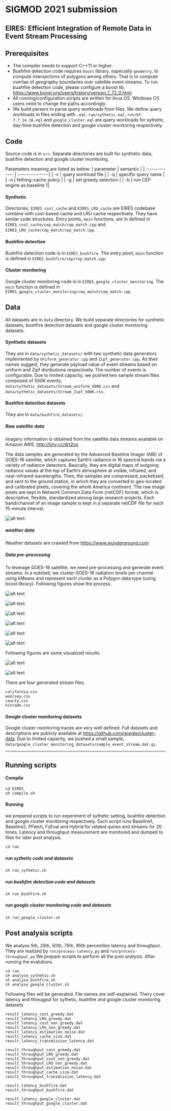 # SIGMOD 2021 submission
EIRES: Efficient Integration of Remote Data in Event Stream Processing
---

## Prerequisites
* The compiler needs to support C++11 or higher.
* Bushfire detection code requires `boost` library, especially `geometry`, to compute intersections of polygons among others. That is to compute overlap of geography boundaries over satellite event streams.  To run bushfire detection code, please configure a boost lib, https://www.boost.org/users/history/version_1_72_0.html
* All running/configuration scripts are written for linux OS. Windows OS users need to change the paths accordingly.
* We build parsers to parse query workloads from files. We define query workloads in files ending with `.eql`.  `run/sythetic.eql`, `run/bf-7.7_14.16.eql` and `google_cluster.eql` are query workloads for sythetic, day-time bushfire detection and google cluster monitoring respectively. 


## Code
Source code is in `src`. Separate directories are built for synthetic data, bushfire detection and google cluster monitoring.

Parameters meaning are listed as below:
| parameter      | semantic        |
| :------------- | :--------------:|
| -c | query workload file         |
| -q | specific query name         |
| -n | fething-cache policy        |
| -g | set greedy selection        |
| -b | run CEP engine as baseline 1|

#### Synthetic
Directories,  `EIRES_cost_cache` and `EIRES_LRU_cache` are EIRES codebase combine with cost-based cache and LRU cache respectively.
They have similar code structures. Entry points, `main` functions, are in defined in `EIRES_cost_cache/cep_match/cep_match.cpp` and `EIRES_LRU_cache/cep_match/cep_match.cpp`.

#### Bushfire detection
Bushfire detection code is in `EIRES_bushfire`. The entry piont, `main` function is defined in `EIRES_bushfire/cep/cep_match.cpp`.

#### Cluster monitoring
Google cluster monitoring code is in `EIRES_google_cluster_monitoring`. The `main` function is defined in `EIRES_google_cluster_monitoring/cep_match/cep_match.cpp`




##
## Data
All datasets are in `data` directory. We build separate directories for synthetic datasets, bushfire detection datasets and google cluster monitoring datasets.

#### Synthetic datasets
They are in `data/sythetic_datasets/` with two synthetic data generators implemented by `Uniform_generator.cpp` and `Zipf_generator.cpp`.  As their names suggest, they generate payload value of event streams based on uniform and Zipf disributions respectively. The number of events is configurable. Due to limited capacity, we pushed two sample stream files composed of 500K events, `data/sythetic_datasets/Stream_uniform_500K.csv` and `data/sythetic_datasets/Stream_Zipf_500K.csv`.

#### Bushfire detection datasets
They are in `data/bushfire_datasets/`.
##### Raw satellite data
Imagery information is obtained from the satellite data streams available on Amazon AWS. http://tiny.cc/drt2oz 

The data samples are generated by the Advanced Baseline Imager (ABI) of GOES-16 satellite, which captures Earth’s radiance in 16 spectral bands via a variety of radiance detectors. Basically, they are digital maps of outgoing radiance values at the top of Earth’s atmosphere at visible, infrared, and near-infrared wavelengths. Then, the samples are compressed, packetized, and sent to the ground station, in which they are converted to geo-located and calibrated pixels, covering the whole America continent. The raw image pixels are kept in Network Common Data Form (netCDF) format, which is descriptive, flexible, standardized among large research projects. Each band/channel of an image sample is kept in a separate netCDF file for each 15-minute interval.

![alt text][band]

[band]: figs/Bands.png "" 

##### weather data
Weather datasets are crawled from https://www.wunderground.com

##### Data pre-processing
To leverage GOES-16 satellite, we need pre-processing and generate event streams. In a nutshell, we cluster GOES-16 radiation levels per channel using kMeans and represent each cluster as a Polygon data type (using boost library). Following figures show the process.

![alt text][a]

[a]: figs/1.png ""

![alt text][b]

[b]: figs/2.png ""

![alt text][c]

[c]: figs/3.png ""

![alt text][d]

[d]: figs/4.png ""

![alt text][e]

[e]: figs/5.png ""

![alt text][f]

[f]: figs/6.png ""

Following figures are some visualized results. 

![alt text][h]

[h]: figs/8.png ""

![alt text][i]

[i]: figs/9.png ""

There are four generated stream files.
```
california.csv
woolsey.csv
county.csv
kincade.csv
```
#### Google cluster monitoring datasets
Google cluster monitoring traces are very well defined.
Full datasets and descriptions are publicly available at https://github.com/google/cluster-data. Due to limited capacity, we pushed a small sample, `data/google_cluster_monitoring_datasets/sample_event_stream.dat.gz`.

---

## Running scripts
#### Compile
```
cd EIRES
sh compile.sh
```
#### Running
we prepared scripts to run experiment of sythetic setting, bushfire detection and google cluster monitoring respectively.
Each script runs Baseline1, Baseline2, PFetch, FzEval and Hybrid for related quries and streams for 20 times.
Latency and throughput measurement are monitored and dumped to files for later post analysis.

```
cd run
```
##### run sythetic code and datasets
```
sh run_sythetic.sh
```
##### run bushfire detection code and datasets
```
sh run_bushfire.sh
```
##### run google cluster monitoring code and datasets
```
sh run_google_cluster.sh
```

## Post analysis scripts
We analyse 5th, 25th, 50th, 75th, 95th percentiles latency and throughput. They are realized by `run/process-latency.py` and `run/process-throughput.py`
We prepare scripts to perform all the post analysis.
After running the evalutions. 

```
cd run
sh analyse_sythetic.sh
sh analyse_bushfire.sh
sh analyse_google_cluster.sh
```
Following files will be generated. File names are self-explained. Thery cover latency and througput for sythetic, bushfire and google cluster monitoring datasets
```
result_latency_cost_greedy.dat
result_latency_LRU_greedy.dat
result_latency_cost_non_greedy.dat
result_latency_LRU_non_greedy.dat
result_latency_estimation_noise.dat
result_latency_cache_size.dat
result_latency_transmission_latency.dat

result_throughput_cost_greedy.dat
result_throughput_LRU_greedy.dat
result_throughput_cost_non_greedy.dat
result_throughput_LRU_non_greedy.dat
result_throughput_estimation_noise.dat
result_throughput_cache_size.dat
result_throughput_transmission_latency.dat

result_latency_bushfire.dat
result_throughput_bushfire.dat

result_latency_google_cluster.dat
result_throughput_google_cluster.dat
```
